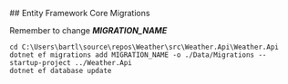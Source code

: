 ﻿﻿## Entity Framework Core Migrations

Remember to change ***MIGRATION_NAME***

``` 
cd C:\Users\bartl\source\repos\Weather\src\Weather.Api\Weather.Api
dotnet ef migrations add MIGRATION_NAME -o ./Data/Migrations --startup-project ../Weather.Api
dotnet ef database update
```